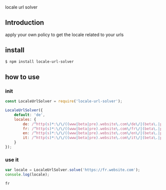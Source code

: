 locale url solver

## Introduction

apply your own policy to get the locale related to your urls

## install
```bash
$ npm install locale-url-solver
```

## how to use

### init

```javascript
const LocaleUrlSolver = require('locale-url-solver');

LocaleUrlSolver({
    default: 'de',
    locales: {
        de: /^http(s)*:\/\/((www|beta|pre).website\.com\/de\/|(beta\.|pre\.)*de\.)/,
        fr: /^http(s)*:\/\/((www|beta|pre).website\.com\/fr\/|(beta\.|pre\.)*fr\.)/,
        en: /^http(s)*:\/\/((www|beta|pre).website\.com\/en\/|(beta\.|pre\.)*en\.)/,
        it: /^http(s)*:\/\/((www|beta|pre).website\.com\/it\/|(beta\.|pre\.)*it\.)/
    }
});
```

### use it

```javascript
var locale = LocaleUrlSolver.solve('https://fr.website.com');
console.log(locale);
```
```bash
fr
```
